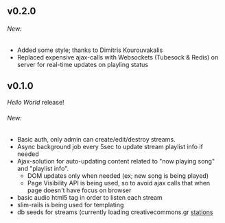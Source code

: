## v0.2.0

###### New:
- Added some style; thanks to Dimitris Kourouvakalis
- Replaced expensive ajax-calls with Websockets (Tubesock & Redis) on server
  for real-time updates on playling status

## v0.1.0
*Hello World* release!

###### New:
- Basic auth, only admin can create/edit/destroy streams.
- Async background job every 5sec to update stream playlist info if needed
- Ajax-solution for auto-updating content related to "now playing song" and
  "playlist info".
  - DOM updates only when needed (ex; new song is being played)
  - Page Visibility API is being used, so to avoid ajax calls that when page
    doesn't have focus on browser
- basic audio html5 tag in order to listen each stream
- slim-rails is being used for templating
- db seeds for streams (currently loading creativecommons.gr [stations](http://stream.creativecommons.gr:8000/status.xsl)
